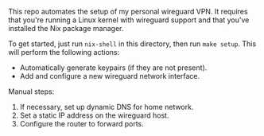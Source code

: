 This repo automates the setup of my personal wireguard VPN.
It requires that you're running a Linux kernel with wireguard support and that you've installed the Nix package manager.

To get started, just run `nix-shell` in this directory, then run `make setup`.
This will perform the following actions:

* Automatically generate keypairs (if they are not present).
* Add and configure a new wireguard network interface.

Manual steps:

1. If necessary, set up dynamic DNS for home network.
1. Set a static IP address on the wireguard host.
1. Configure the router to forward ports.
